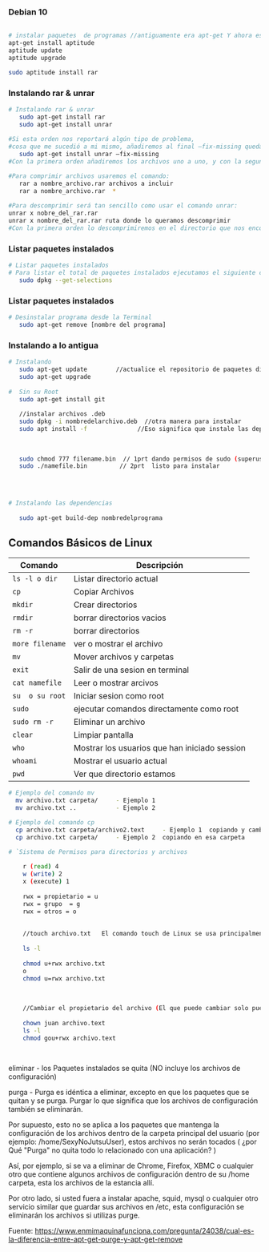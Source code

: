 ### Debian 10
```sh

# instalar paquetes  de programas //antiguamente era apt-get Y ahora es aptitude
apt-get install aptitude
aptitude update
aptitude upgrade

sudo aptitude install rar
```


### Instalando rar & unrar
```sh
# Instalando rar & unrar
   sudo apt-get install rar
   sudo apt-get install unrar
   
#Si esta orden nos reportará algún tipo de problema, 
#cosa que me sucedió a mi mismo, añadiremos al final –fix-missing quedando de esta manera:
   sudo apt-get install unrar –fix-missing
#Con la primera orden añadiremos los archivos uno a uno, y con la segunda incluiremos todos los archivos que estén dentro del directorio en que nos encontremos.

#Para comprimir archivos usaremos el comando:
   rar a nombre_archivo.rar archivos a incluir
   rar a nombre_archivo.rar  *
   
#Para descomprimir será tan sencillo como usar el comando unrar:
unrar x nobre_del_rar.rar
unrar x nombre_del_rar.rar ruta donde lo queramos descomprimir
#Con la primera orden lo descomprimiremos en el directorio que nos encontramos y con la segundo le diremos el directorio en el que queremos que lo descomprima.
```

### Listar paquetes instalados
```sh
# Listar paquetes instalados
# Para listar el total de paquetes instalados ejecutamos el siguiente comando.
   sudo dpkg --get-selections
```
### Listar paquetes instalados
```sh
# Desinstalar programa desde la Terminal
   sudo apt-get remove [nombre del programa] 
```
###  Instalando a lo antigua
```sh
# Instalando
   sudo apt-get update        //actualice el repositorio de paquetes disponibles para instalar.
   sudo apt-get upgrade
   
#  Sin su Root
   sudo apt-get install git
    
   //instalar archivos .deb
   sudo dpkg -i nombredelarchivo.deb  //otra manera para instalar
   sudo apt install -f              //Eso significa que instale las dependencias faltantes  - Las dependencias que faltan
   
   
   
   sudo chmod 777 filename.bin  // 1prt dando permisos de sudo (superusuario para instalar 
   sudo ./namefile.bin         // 2prt  listo para instalar    
   
 
   
```

```sh
# Instalando las dependencias
    
   sudo apt-get build-dep nombredelprograma
```

## Comandos Básicos de Linux


| Comando | Descripción |
| - | - |
`ls -l o dir `  | Listar directorio actual
`cp`            | Copiar Archivos
`mkdir`         | Crear directorios
`rmdir`         | borrar directorios vacios
`rm -r`         | borrar directorios 
`more filename`  | ver o mostrar el archivo
`mv `           | Mover archivos y carpetas
`exit `         | Salir de una sesion en terminal
`cat namefile`  | Leer o mostrar arcivos
`su  o su root` | Iniciar sesion como root
`sudo`          | ejecutar comandos directamente como root
`sudo rm -r`    | Eliminar un archivo
`clear`         | Limpiar pantalla
`who`           | Mostrar los usuarios que han iniciado session
`whoami`        | Mostrar el usuario actual
`pwd`           | Ver que directorio estamos


```sh
# Ejemplo del comando mv
  mv archivo.txt carpeta/     - Ejemplo 1
  mv archivo.txt ..           - Ejemplo 2
```


```sh
# Ejemplo del comando cp
  cp archivo.txt carpeta/archivo2.text     - Ejemplo 1  copiando y cambiando de nombre  en esa carpeta
  cp archivo.txt carpeta/     - Ejemplo 2  copiando en esa carpeta
```


```sh
# `Sistema de Permisos para directorios y archivos
    
    r (read) 4
    w (write) 2
    x (execute) 1
    
    rwx = propietario = u
    rwx = grupo  = g
    rwx = otros = o
    
    
    //touch archivo.txt   El comando touch de Linux se usa principalmente para crear archivos vacíos 
    
    ls -l
    
    chmod u+rwx archivo.txt
    o 
    chmod u=rwx archivo.txt
    
    
    
    //Cambiar el propietario del archivo (El que puede cambiar solo puede hacer el root)
    
    chown juan archivo.text
    ls -l
    chmod gou+rwx archivo.text
    
    
```








eliminar - los Paquetes instalados se quita (NO incluye los archivos de configuración)

purga - Purga es idéntica a eliminar, excepto en que los paquetes que se quitan y se purga. Purgar lo que significa que los archivos de configuración también se eliminarán.

Por supuesto, esto no se aplica a los paquetes que mantenga la configuración de los archivos dentro de la carpeta principal del usuario (por ejemplo: /home/SexyNoJutsuUser), estos archivos no serán tocados ( ¿por Qué "Purga" no quita todo lo relacionado con una aplicación? )

Así, por ejemplo, si se va a eliminar de Chrome, Firefox, XBMC o cualquier otro que contiene algunos archivos de configuración dentro de su /home carpeta, esta los archivos de la estancia allí.

Por otro lado, si usted fuera a instalar apache, squid, mysql o cualquier otro servicio similar que guardar sus archivos en /etc, esta configuración se eliminarán los archivos si utilizas purge.

Fuente: https://www.enmimaquinafunciona.com/pregunta/24038/cual-es-la-diferencia-entre-apt-get-purge-y-apt-get-remove
